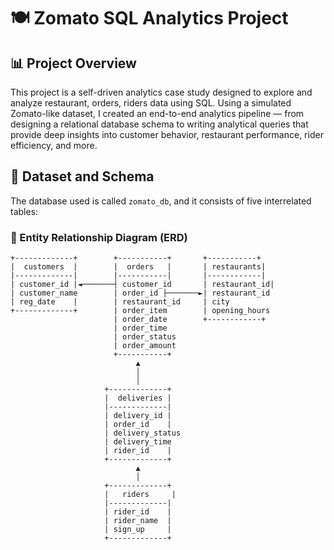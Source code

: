 
# 🍽️ Zomato SQL Analytics Project

## 📊 Project Overview

This project is a self-driven analytics case study designed to explore and analyze restaurant, orders, riders data using SQL. Using a simulated Zomato-like dataset, I created an end-to-end analytics pipeline — from designing a relational database schema to writing analytical queries that provide deep insights into customer behavior, restaurant performance, rider efficiency, and more.

## 📁 Dataset and Schema

The database used is called `zomato_db`, and it consists of five interrelated tables:

### 🧱 Entity Relationship Diagram (ERD)

```text
+-------------+        +-----------+       +-----------+
|  customers  |        |  orders   |       | restaurants|
|-------------|        |-----------|       |------------|
| customer_id |◄───────┤ customer_id       | restaurant_id|
| customer_name        | order_id ├───────►| restaurant_id
| reg_date    |        | restaurant_id     | city
+-------------+        | order_item        | opening_hours
                       | order_date        +------------+
                       | order_time
                       | order_status
                       | order_amount
                       +-----------+
                            ▲
                            │
                            │
                     +-------------+
                     |  deliveries |
                     |-------------|
                     | delivery_id |
                     | order_id    |
                     | delivery_status
                     | delivery_time
                     | rider_id    |
                     +-------------+
                            ▲
                            │
                     +-------------+
                     |   riders     |
                     |-------------|
                     | rider_id    |
                     | rider_name  |
                     | sign_up     |
                     +-------------+
